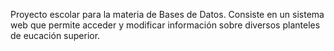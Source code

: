 Proyecto escolar para la materia de Bases de Datos.
Consiste en un sistema web que permite acceder y modificar información sobre diversos planteles de eucación superior.
